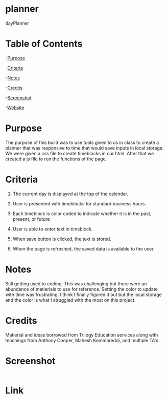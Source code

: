 # planner
dayPlanner

# Table of Contents
-[Purpose](#Purpose)

-[Criteria](#Criteria)

-[Notes](#Notes)

-[Credits](#Credits)

-[Screenshot](#Screenshot)

-[Website](#Link)



# Purpose
The purpose of this build was to use tools given to us in class to create a planner that was responsive to time that would save inputs in local storage. We were given a css file to create timeblocks in our html. After that we created a js file to run the functions of the page. 



# Criteria
1. The current day is displayed at the top of the calendar.

2. User is presented with timeblocks for standard business hours.

3. Each timeblock is color coded to indicate whether it is in the past, present, or future

4. User is able to enter text in timeblock.

5. When save button is clicked, the text is stored. 

6. When the page is refreshed, the saved data is available to the user. 


# Notes
Still getting used to coding. This was challenging but there were an abundance of matierials to use for reference. Setting the color to update with time was frustrating. I think I finally figured it out but the local storage and the color is what I struggled with the most on this project. 

# Credits
Matierial and ideas borrowed from Trilogy Education services along with teachings from Anthony Cooper, Mahesh Kommareddi, and multiple TA's. 

# Screenshot        

<img src=""/>


# Link


